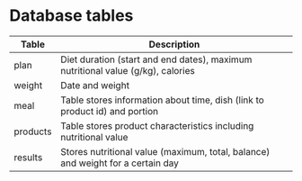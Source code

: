 # Database tables

| Table    | Description                                                                     |
| -------- | ------------------------------------------------------------------------------- |
| plan     | Diet duration (start and end dates), maximum nutritional value (g/kg), calories |
| weight   | Date and weight                                                                 |
| meal     | Table stores information about time, dish (link to product id) and portion      |
| products | Table stores product characteristics including nutritional value                |
| results  | Stores nutritional value (maximum, total, balance) and weight for a certain day |


